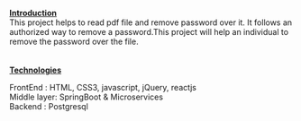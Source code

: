 <b><u>Introduction</u></b><br>
This project helps to read pdf file and remove password over it.
It follows an authorized way to remove a password.This project will help an individual to remove the password over the file.
<br><br><br>
<b><u>Technologies</u></b>

FrontEnd : HTML, CSS3, javascript, jQuery, reactjs<br>
Middle layer: SpringBoot & Microservices<br>
Backend : Postgresql<br>


